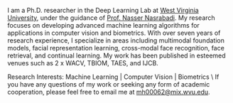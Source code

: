 I am a Ph.D. researcher in the Deep Learning Lab at [West Virginia University](https://wvu.edu), under the guidance of [Prof. Nasser Nasrabadi](https://nassernasrabadi.faculty.wvu.edu/). My research focuses on developing advanced machine learning algorithms for applications in computer vision and biometrics. With over seven years of research experience, I specialize in areas including multimodal foundation models, facial representation learning, cross-modal face recognition, face retrieval, and continual learning. My work has been published in esteemed venues such as 2 x WACV, TBIOM, TAES, and IJCB.
 
Research Interests: Machine Learning | Computer Vision | Biometrics \\
If you have any questions of my work or seeking any form of academic cooperation, please feel free to email me at [mh00062@mix.wvu.edu](mailto:mh00062@mix.wvu.edu).
